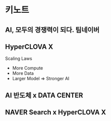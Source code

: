 # 키노트

## AI, 모두의 경쟁력이 되다. 팀네이버

## HyperCLOVA X

Scaling Laws
* More Compute
* More Data
* Larger Model
 => Stronger AI

## AI 반도체 x DATA CENTER

## NAVER Search x HyperCLOVA X

